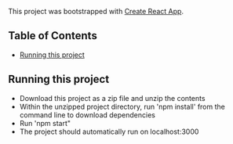 This project was bootstrapped with [Create React App](https://github.com/facebookincubator/create-react-app).

## Table of Contents

- [Running this project](#runningthisproject)

## Running this project

* Download this project as a zip file and unzip the contents
* Within the unzipped project directory, run 'npm install' from the command line
to download dependencies
* Run 'npm start"
* The project should automatically run on localhost:3000
